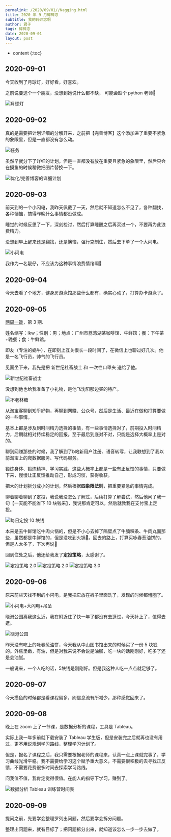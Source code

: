 ```yaml
---
permalink: /2020/09/01//Nagging.html
title: 2020 年 9 月碎碎念
subtitle: 我的碎碎念啊
author: 君子
tags: 碎碎念
date: 2020-09-01
layout: post
---
```

* content
{:toc}

## 2020-09-01
今天收到了月球灯，好好看，好喜欢。

之前说要送个一个朋友，没想到她说什么都不缺， 可能会缺个 python 老师🤣

<img data-src="https://img.lbjheiheihei.xyz/Fvu2e7AKGgVD9-fSQJzUAs4-pCf5" class="lazyload"  alt="月球灯" title="月球灯">

## 2020-09-02

真的是需要把计划详细的分解开来，之前把【完善博客】这个添加进了重要不紧急的象限里，但是一直都没有怎么动。

<img data-src="https://img.lbjheiheihei.xyz/Fr9NIIbXGOtYHnFmi7rJLibB5uLR" class="lazyload"  alt="任务" title="任务">

虽然早就分下了详细的计划，但是一直都没有放在重要且紧急的象限里，然后只会在摸鱼的时候稍微把图片替换一下。

<img data-src="https://img.lbjheiheihei.xyz/Fqht1LWmLK3YbcJbnXzLqW6hStQO" class="lazyload"  alt="优化/完善博客的详细计划" title="优化/完善博客的详细计划">

## 2020-09-03

前天到的一个小闪电，我昨天佩戴了一天，然后就不知道怎么不见了，各种翻找，各种懊恼，搞得昨晚什么事情都没做成。

睡觉的时候反思了一下，深刻检讨，然后打算睡醒之后再买过一个，不要再为此浪费精力。

没想到早上醒来还是翻找，还是懊恼，强行克制住，然后去下单了一个大闪电。

<img data-src="https://img.lbjheiheihei.xyz/FhQoBIa3W7m_Fu6zEfZTaOJRacU1" class="lazyload"  alt="小闪电" title="小闪电">

我作为一名靓仔，不应该为这种事情浪费情绪啊🤣

## 2020-09-04

今天去看了个地方，健身房游泳馆那些什么都有，确实心动了，打算办卡游泳了。

## 2020-09-05

[两周一饭](http://lbjheiheihei.xyz/2020/08/08/Two_Weeks_Invite_Someone_To_Eat.html)，第 3 期.

姓名缩写：lkw；性别：男；地点：广州市荔湾湖某咖啡馆、牛鲜馆；餐：下午茶+晚餐；食：牛鲜馆。

即友（专注的蜗牛），在即刻上互关很长一段时间了，在微信上也聊过好几次。他是一名飞行员，帅气的飞行员。

见面坐下来，我先是把 新世纪社畜战士 和 一次性口罩夹 送给了他。

<img data-src="https://img.lbjheiheihei.xyz/Fo7dXxHvEpT8kH6BynbRxAf3GLFu" class="lazyload"  alt="新世纪社畜战士" title="新世纪社畜战士">

没想到他也给我准备了小礼物，是他飞沈阳那边买的特产。

<img data-src="https://img.lbjheiheihei.xyz/FnCi8YUGwhC5eGETpNTepafk9DCm" class="lazyload"  alt="不老林糖" title="不老林糖">

从淘宝客聊到知乎好物，再聊到网赚、公众号，然后是生活、最近在做和打算要做的一些事情。

基本上都是涉及到时间精力选择的事情，有一些事情选择对了，前期投入时间精力，后期就相对持续稳定的回报。至于最后到底对不对，只能是选择大概率上是对的。

聊到网赚那些的时候，我了解到了b站新用户注册、语音转写，让我联想到了我以前淘宝上的爬数据服务、写代码服务。

锻炼身体、锻炼精神、学习实践，这些大概率上都是一些有正反馈的事情，只要做下来，慢慢让正反馈推动自己，形成习惯，获得收获。

把大的计划拆分成小的计划，然后根据**四象限法则**，把重要紧急的事情完成。

聊着聊着聊到了定投，我说我没怎么了解过，后续打算了解尝试，然后他问了我一句【一天能不能省下 10 块钱来】，我说那肯定可以，然后就教我在支付宝上定投。

<img data-src="https://img.lbjheiheihei.xyz/Fntu-moXMTb2Bh82WLEFq0l0j4Yk" class="lazyload"  alt="每日定投 10 块钱" title="每日定投 10 块钱">

本来是去牛鲜馆吃牛肉火锅的，但是不小心去掉了隔壁点了牛腩粿条、牛肉丸面那些，虽然都是牛鲜馆的，但是没吃到火锅🤣。回去的路上，打算买咏春葱油饼的，但是人太多了，下次再说🤣

回到住处之后，他还给我发了**定投策略**，太感谢了。

<img data-src="https://img.lbjheiheihei.xyz/FoWVkHds2jjEt-seW6Sv3Tjxcs_w" class="lazyload"  alt="定投策略 2.0" title="定投策略 2.0">

<img data-src="https://img.lbjheiheihei.xyz/FvK4I6umnw2ZYftDn3N2xexgZoga" class="lazyload"  alt="定投策略 2.0" title="定投策略 2.0">

<img data-src="https://img.lbjheiheihei.xyz/FkKWIMja5gfAgSOA-QYKC2sN9Stt" class="lazyload"  alt="定投策略 3.0" title="定投策略 3.0">

## 2020-09-06

原来前些天找不到的小闪电，是我把它放在裤子里面洗了，发现的时候都懵圈了。

<img data-src="https://img.lbjheiheihei.xyz/FsuHV4YTV3r44X6jO1Kih-sS9n7H" class="lazyload"  alt="小闪电+大闪电+吊坠" title="小闪电+大闪电+吊坠">

晓港公园离我这么近，我在附近住了快一年了都没有去逛过，今天补上了，值得去逛。

<img data-src="https://img.lbjheiheihei.xyz/Fl6iu3R8n0__mFYUiEu-ohdaM0jd" class="lazyload"  alt="晓港公园" title="晓港公园">

昨天没有吃上的咏春葱油饼，今天我从中山图书馆出来的时候买了一份 5 块钱的。外焦里嫩，有油，但是对我来说不会说是油腻，吃一块的话刚刚好，吃多了还是会油腻。

一般说来，一个人吃的话，5块钱是刚刚好。但是我这种人吃一点点就足够了。

## 2020-09-07

今天摸鱼的时候都是看课程偏多，刷信息流有所减少，那种感觉回来了。

## 2020-09-08

晚上在 zoom 上了一节课，是数据分析的课程，工具是 Tableau。

实际上我一年多前就下载安装了 Tableau 学生版，但是安装完之后就再也没有用过，更不用说规划学习路线，整理学习计划了。

但是，报名了课程之后，我只需要根据老师的课程来，认真一点上课就完事了，学习曲线光滑平稳。我不需要给学习这个赋予重大意义，不需要很积极的去寻找正反馈，不需要花费很多时间去探索学习路线。

问我值不值，我肯定觉得很值。在能人的指导下学习，赚到了。

<img data-src="https://img.lbjheiheihei.xyz/FoeW23dRnT85dJURn1zeTk1KDnRV" class="lazyload"  alt="数据分析 Tableau 训练营时间表" title="数据分析 Tableau 训练营时间表">

## 2020-09-09

提问之前，先要学会整理罗列出问题，然后要学会拆分问题。

整理出问题来，就有目标了；把问题拆分出来，就知道该怎么一步一步去做了。

